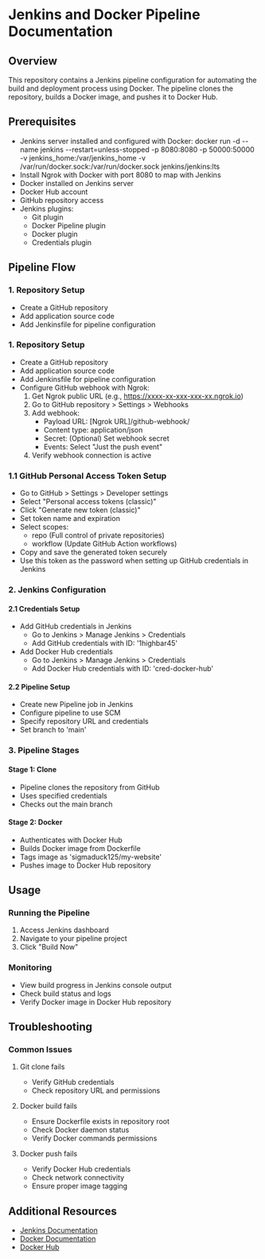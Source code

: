 # Jenkins and Docker Pipeline Documentation

## Overview
This repository contains a Jenkins pipeline configuration for automating the build and deployment process using Docker. The pipeline clones the repository, builds a Docker image, and pushes it to Docker Hub.

## Prerequisites
- Jenkins server installed and configured with Docker: 
    docker run -d --name jenkins --restart=unless-stopped -p 8080:8080 -p 50000:50000 -v jenkins_home:/var/jenkins_home -v /var/run/docker.sock:/var/run/docker.sock jenkins/jenkins:lts
- Install Ngrok with Docker with port 8080 to map with Jenkins
- Docker installed on Jenkins server
- Docker Hub account
- GitHub repository access
- Jenkins plugins:
  - Git plugin
  - Docker Pipeline plugin
  - Docker plugin
  - Credentials plugin

## Pipeline Flow

### 1. Repository Setup
- Create a GitHub repository
- Add application source code
- Add Jenkinsfile for pipeline configuration
### 1. Repository Setup
- Create a GitHub repository
- Add application source code
- Add Jenkinsfile for pipeline configuration
- Configure GitHub webhook with Ngrok:
  1. Get Ngrok public URL (e.g., https://xxxx-xx-xxx-xxx-xx.ngrok.io)
  2. Go to GitHub repository > Settings > Webhooks
  3. Add webhook:
     - Payload URL: [Ngrok URL]/github-webhook/
     - Content type: application/json
     - Secret: (Optional) Set webhook secret
     - Events: Select "Just the push event"
  4. Verify webhook connection is active
### 1.1 GitHub Personal Access Token Setup
- Go to GitHub > Settings > Developer settings
- Select "Personal access tokens (classic)"
- Click "Generate new token (classic)"
- Set token name and expiration
- Select scopes:
  - repo (Full control of private repositories)
  - workflow (Update GitHub Action workflows)
- Copy and save the generated token securely
- Use this token as the password when setting up GitHub credentials in Jenkins

### 2. Jenkins Configuration
#### 2.1 Credentials Setup
- Add GitHub credentials in Jenkins
  - Go to Jenkins > Manage Jenkins > Credentials
  - Add GitHub credentials with ID: '1highbar45'
- Add Docker Hub credentials
  - Go to Jenkins > Manage Jenkins > Credentials
  - Add Docker Hub credentials with ID: 'cred-docker-hub'

#### 2.2 Pipeline Setup
- Create new Pipeline job in Jenkins
- Configure pipeline to use SCM
- Specify repository URL and credentials
- Set branch to 'main'

### 3. Pipeline Stages

#### Stage 1: Clone
- Pipeline clones the repository from GitHub
- Uses specified credentials
- Checks out the main branch

#### Stage 2: Docker
- Authenticates with Docker Hub
- Builds Docker image from Dockerfile
- Tags image as 'sigmaduck125/my-website'
- Pushes image to Docker Hub repository

## Usage

### Running the Pipeline
1. Access Jenkins dashboard
2. Navigate to your pipeline project
3. Click "Build Now"

### Monitoring
- View build progress in Jenkins console output
- Check build status and logs
- Verify Docker image in Docker Hub repository

## Troubleshooting

### Common Issues
1. Git clone fails
   - Verify GitHub credentials
   - Check repository URL and permissions

2. Docker build fails
   - Ensure Dockerfile exists in repository root
   - Check Docker daemon status
   - Verify Docker commands permissions

3. Docker push fails
   - Verify Docker Hub credentials
   - Check network connectivity
   - Ensure proper image tagging

## Additional Resources
- [Jenkins Documentation](https://www.jenkins.io/doc/)
- [Docker Documentation](https://docs.docker.com/)
- [Docker Hub](https://hub.docker.com/)